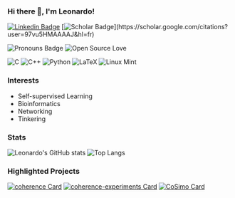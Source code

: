 ### Hi there 👋, I'm Leonardo!
[![Linkedin Badge](https://img.shields.io/badge/LinkedIn-0077B5?style=for-the-badge&logo=linkedin&logoColor=white)](https://www.linkedin.com/in/leonardogiannantoni/)
[![Scholar Badge](https://img.shields.io/badge/-Scholar-white?style=for-the-badge&logo=GoogleScholar&logoColor=white")](https://scholar.google.com/citations?user=97vu5HMAAAAJ&hl=fr)

![Pronouns Badge](https://img.shields.io/badge/▼-he%2Fhim%20┃%20they%2Fthem-blueviolet?style=for-the-badge&logo=&logoColor=white)
![Open Source Love](https://img.shields.io/badge/Open%20Source-%E2%9D%A4-red?style=for-the-badge)

![C](https://img.shields.io/badge/c-%2300599C.svg?style=for-the-badge&logo=c&logoColor=white)
![C++](https://img.shields.io/badge/c++-%2300599C.svg?style=for-the-badge&logo=c%2B%2B&logoColor=white)
![Python](https://img.shields.io/badge/python-3670A0?style=for-the-badge&logo=python&logoColor=ffdd54)
![LaTeX](https://img.shields.io/badge/latex-%23008080.svg?style=for-the-badge&logo=latex&logoColor=white)
![Linux Mint](https://img.shields.io/badge/Linux%20Mint-87CF3E?style=for-the-badge&logo=Linux%20Mint&logoColor=white)


### Interests

- Self-supervised Learning
- Bioinformatics
- Networking
- Tinkering

### Stats

![Leonardo's GitHub stats](https://github-readme-stats.vercel.app/api?username=lgiannantoni&count_private=true&hide=stars)
![Top Langs](https://github-readme-stats.vercel.app/api/top-langs/?username=lgiannantoni)

### Highlighted Projects
[![coherence Card](https://github-readme-stats.vercel.app/api/pin/?username=lgiannantoni&repo=coherence)](https://github.com/lgiannantoni/coherence)
[![coherence-experiments Card](https://github-readme-stats.vercel.app/api/pin/?username=lgiannantoni&repo=coherence-experiments)](https://github.com/lgiannantoni/coherence-experiments)
[![CoSimo Card](https://github-readme-stats.vercel.app/api/pin/?username=lgiannantoni&repo=CoSimo)](https://github.com/lgiannantoni/CoSimo)

